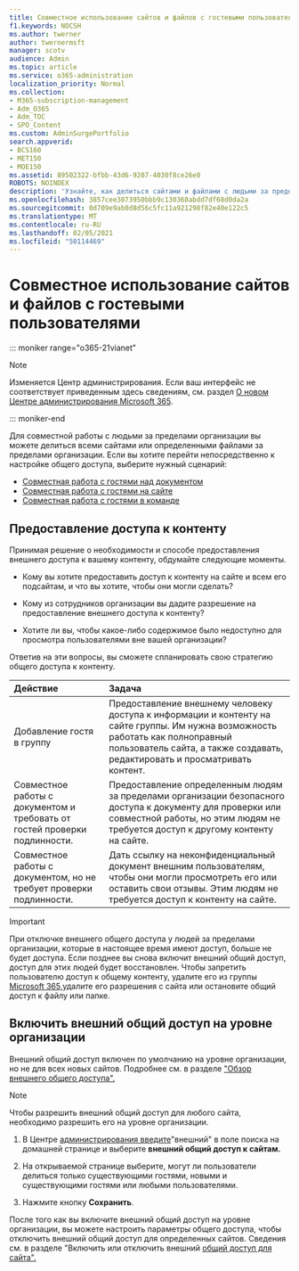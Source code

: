 ```yaml
---
title: Совместное использование сайтов и файлов с гостевыми пользователями
f1.keywords: NOCSH
ms.author: twerner
author: twernermsft
manager: scotv
audience: Admin
ms.topic: article
ms.service: o365-administration
localization_priority: Normal
ms.collection:
- M365-subscription-management
- Adm_O365
- Adm_TOC
- SPO_Content
ms.custom: AdminSurgePortfolio
search.appverid:
- BCS160
- MET150
- MOE150
ms.assetid: 89502322-bfbb-43d6-9207-4030f8ce26e0
ROBOTS: NOINDEX
description: 'Узнайте, как делиться сайтами и файлами с людьми за пределами организации. '
ms.openlocfilehash: 3857cee3073950bbb9c130368abdd7df68d0da2a
ms.sourcegitcommit: 0d709e9ab0d8d56c5fc11a921298f82e40e122c5
ms.translationtype: MT
ms.contentlocale: ru-RU
ms.lasthandoff: 02/05/2021
ms.locfileid: "50114469"
---
```

# <a name="share-sites-and-files-with-guest-users"></a>Совместное использование сайтов и файлов с гостевыми пользователями

::: moniker range="o365-21vianet"

> [!NOTE]
> Изменяется Центр администрирования. Если ваш интерфейс не соответствует приведенным здесь сведениям, см. раздел [О новом Центре администрирования Microsoft 365](https://docs.microsoft.com/microsoft-365/admin/microsoft-365-admin-center-preview?view=o365-21vianet&preserve-view=true).

::: moniker-end

Для совместной работы с людьми за пределами организации вы можете делиться всеми сайтами или определенными файлами за пределами организации. Если вы хотите перейти непосредственно к настройке общего доступа, выберите нужный сценарий:

- [Совместная работа с гостями над документом](../../solutions/collaborate-on-documents.md)
- [Совместная работа с гостями на сайте](../../solutions/collaborate-in-site.md)
- [Совместная работа с гостями в команде](../../solutions/collaborate-as-team.md)
  
## <a name="deciding-how-to-share-your-content"></a>Предоставление доступа к контенту

Принимая решение о необходимости и способе предоставления внешнего доступа к вашему контенту, обдумайте следующие моменты.
  
- Кому вы хотите предоставить доступ к контенту на сайте и всем его подсайтам, и что вы хотите, чтобы они могли сделать?
    
- Кому из сотрудников организации вы дадите разрешение на предоставление внешнего доступа к контенту? 
    
- Хотите ли вы, чтобы какое-либо содержимое было недоступно для просмотра пользователями вне вашей организации?
    
Ответив на эти вопросы, вы сможете спланировать свою стратегию общего доступа к контенту.
  
|**Действие**|**Задача**|
|:-----|:-----|
|Добавление гостя в группу  <br/> |Предоставление внешнему человеку доступа к информации и контенту на сайте группы. Им нужна возможность работать как полноправный пользователь сайта, а также создавать, редактировать и просматривать контент.  <br/> |
|Совместное работы с документом и требовать от гостей проверки подлинности.  <br/> |Предоставление определенным людям за пределами организации безопасного доступа к документу для проверки или совместной работы, но этим людям не требуется доступ к другому контенту на сайте.  <br/> |
|Совместное работы с документом, но не требует проверки подлинности.  <br/> |Дать ссылку на неконфиденциальный документ внешним пользователям, чтобы они могли просмотреть его или оставить свои отзывы. Этим людям не требуется доступ к контенту на сайте.  <br/> |
   
> [!IMPORTANT]
> При отключке внешнего общего доступа у людей за пределами организации, которые в настоящее время имеют доступ, больше не будет доступа. Если позднее вы снова включит внешний общий доступ, доступ для этих людей будет восстановлен. Чтобы запретить пользователю доступ к общему контенту, удалите его из группы [Microsoft 365,](/office365/admin/create-groups/add-or-remove-members-from-groups)удалите его разрешения с сайта или остановите общий доступ к файлу или папке. [](https://support.microsoft.com/office/0a36470f-d7fe-40a0-bd74-0ac6c1e13323) 
  
## <a name="enable-external-sharing-at-the-organization-level"></a>Включить внешний общий доступ на уровне организации

Внешний общий доступ включен по умолчанию на уровне организации, но не для всех новых сайтов. Подробнее см. в разделе ["Обзор внешнего общего доступа".](/sharepoint/external-sharing-overview) 

> [!NOTE]
>  Чтобы разрешить внешний общий доступ для любого сайта, необходимо разрешить его на уровне организации. 
  
1. В Центре [администрирования введите](https://go.microsoft.com/fwlink/p/?linkid=2024339)"внешний" в поле поиска на домашней странице и выберите **внешний общий доступ к сайтам.**
  
2. На открываемой странице выберите, могут ли пользователи делиться только существующими гостями, новыми и существующими гостями или любыми пользователями. 
    
3. Нажмите кнопку **Сохранить**.
    
После того как вы включите внешний общий доступ на уровне организации, вы можете настроить параметры общего доступа, чтобы отключить внешний общий доступ для определенных сайтов. Сведения см. в разделе "Включить или отключить внешний [общий доступ для сайта".](/sharepoint/change-external-sharing-site)
  

  

    


